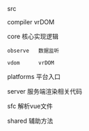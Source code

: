 src 

  compiler  vrDOM

  core      核心实现逻辑

    observe   数据监听

    vdom      vrDOM

  platforms 平台入口

  server    服务端渲染相关代码

  sfc       解析vue文件

  shared    辅助方法


